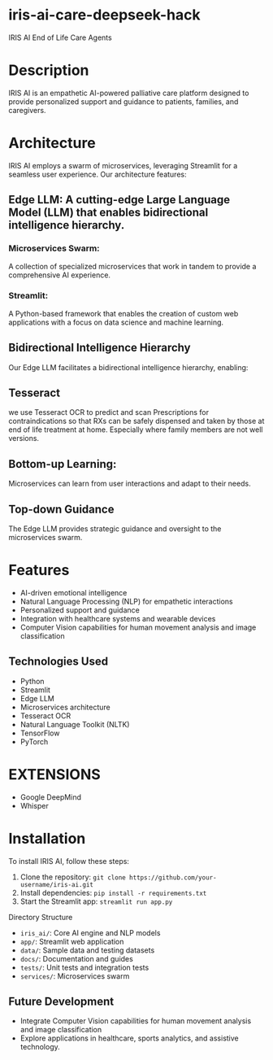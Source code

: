 # iris-ai-care-deepseek-hack
IRIS AI End of Life Care Agents
# Description
IRIS AI is an empathetic AI-powered palliative care platform designed to provide personalized support and guidance to patients, families, and caregivers.

# Architecture
IRIS AI employs a swarm of microservices, leveraging Streamlit for a seamless user experience. Our architecture features:

## Edge LLM: A cutting-edge Large Language Model (LLM) that enables bidirectional intelligence hierarchy.

### Microservices Swarm: 
A collection of specialized microservices that work in tandem to provide a comprehensive AI experience.

### Streamlit:  
A Python-based framework that enables the creation of custom web applications with a focus on data science and machine learning.

## Bidirectional Intelligence Hierarchy
Our Edge LLM facilitates a bidirectional intelligence hierarchy, enabling:
## Tesseract 
we use Tesseract OCR to predict and scan Prescriptions for contraindications so that RXs can be safely dispensed and taken by those at end of life treatment at home. Especially where family members are not well versions.
## Bottom-up Learning: 
Microservices can learn from user interactions and adapt to their needs.
## Top-down Guidance
The Edge LLM provides strategic guidance and oversight to the microservices swarm.

# Features
- AI-driven emotional intelligence
- Natural Language Processing (NLP) for empathetic interactions
- Personalized support and guidance
- Integration with healthcare systems and wearable devices
- Computer Vision capabilities for human movement analysis and image classification

## Technologies Used
- Python
- Streamlit
- Edge LLM
- Microservices architecture
- Tesseract OCR
- Natural Language Toolkit (NLTK)
- TensorFlow
- PyTorch
# EXTENSIONS
- Google DeepMind
- Whisper
# Installation
To install IRIS AI, follow these steps:

1. Clone the repository: `git clone https://github.com/your-username/iris-ai.git`
2. Install dependencies: `pip install -r requirements.txt`
3. Start the Streamlit app: `streamlit run app.py`

Directory Structure
- `iris_ai/`: Core AI engine and NLP models
- `app/`: Streamlit web application
- `data/`: Sample data and testing datasets
- `docs/`: Documentation and guides
- `tests/`: Unit tests and integration tests
- `services/`: Microservices swarm

## Future Development
- Integrate Computer Vision capabilities for human movement analysis and image classification
- Explore applications in healthcare, sports analytics, and assistive technology.
